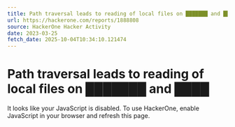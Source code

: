 ```yaml
---
title: Path traversal leads to reading of local files on ███████ and ████
url: https://hackerone.com/reports/1888808
source: HackerOne Hacker Activity
date: 2023-03-25
fetch_date: 2025-10-04T10:34:10.121474
---
```


# Path traversal leads to reading of local files on ███████ and ████

It looks like your JavaScript is disabled. To use HackerOne, enable JavaScript in your browser and refresh this page.